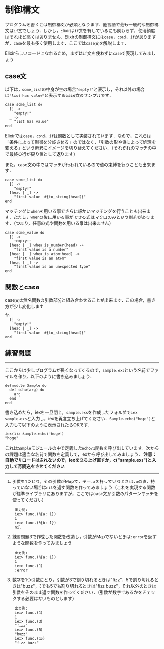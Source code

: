 # 制御構文

プログラムを書くには制御構文が必須となります．他言語で最も一般的な制御構文は`if`文でしょう．しかし，Elixirは`if`文を有しているにも関わらず，使用頻度はそれほど高くはありません．Elixirの制御構文には`case`，`cond`，`if`がありますが，`case`を最も多く使用します．ここでは`case`文を解説します．

Elixirらしいコードになれるため，まずは`if`文を使わずに`case`で表現してみましょう

## case文

以下は，`some_list`の中身が空の場合`"empty!"`と表示し，それ以外の場合は`"list has value"`と表示するcase文のサンプルです．

```
case some_list do
  [] ->
    "empty!"
  _ ->
    "list has value"
end
```

Elixirでは`case`，`cond`，`if`は関数として実装されています．なので，これらは「条件によって制御を分岐させる」のではなく，「引数の形や値によって処理を変える」という解釈にイメージを切り替えてください．（それぞれのマッチの中で最終の行が戻り値として返ります）

また，case文の中ではマッチが行われているので値の束縛を行うことも出来ます．

```
case some_list do
  [] ->
    "empty!"
  [head | _] ->
    "first value: #{to_string(head)}"
end
```

マッチングに`when`を用いる事でさらに細かいマッチングを行うことも出来ます．ただし，`when`の後に用いる事ができる式はマクロのみという制約があります．（つまり，任意の式や関数を用いる事は出来ません）

```
case some_value do
  [] ->
    "empty!"
  [head | _] when is_number(head) ->
    "first value is a number"
  [head | _] when is_atom(head) ->
    "first value is an atom"
  [head | _] ->
    "first value is an unexpected type"
end
```

## 関数とcase

case文は無名関数の引数部分と組み合わせることが出来ます．この場合，書き方が少し変化します

```
fn
  [] ->
    "empty!"
  [head | _] ->
    "first value: #{to_string(head)}"
end
```

## 練習問題

****

ここからは少しプログラムが長くなってくるので，`sample.exs`という名前でファイルを作り，以下のように書き込みましょう．

```
defmodule Sample do
  def echo(arg) do
    arg
  end
end
```

書き込めたら，iexを一旦閉じ，`sample.exs`を作成したフォルダで`iex sample.exs`と入力し，iexを再度立ち上げてください．`Sample.echo("hoge")`と入力して以下のように表示されたらOKです．

```
iex(1)> Sample.echo("hoge")
"hoge"
```

これは`Sample`モジュールの中で定義した`echo/1`関数を呼び出しています．次からの課題は適当な名前で関数を定義して，iexから呼び出してみましょう．
**注意：自動でリロードはされないので，iexを立ち上げ直すか，c("sample.exs")と入力して再読込をさせてください**

****

1. 引数を1つとり，その引数がMapで，キー`:a`を持っているときは`:a`の値，持っていない場合は`nil`を返す関数を作ってみましょう（これを実現する関数が標準ライブラリにありますが，ここではcase文か引数のパターンマッチを使ってください）
    
        出力例:
        iex> func.(%{a: 1})
        1
        iex> func.(%{b: 1})
        nil

2. 練習問題3で作成した関数を改造し，引数がMapでないときは`:error`を返すような関数を作ってみましょう

        出力例:
        iex> func.(%{a: 1})
        1
        iex> func.(1)
        :error

3. 数字を1つ引数にとり，引数が3で割り切れるときは"fizz"，5で割り切れるときは"buzz"，3でも5でも割り切れるときは"fizz buzz"，それ以外のときは引数をそのまま返す関数を作ってください．（引数が数字であるかをチェックする必要はないものとします）

        出力例:
        iex> func.(1)
        1
        iex> func.(3)
        "fizz"
        iex> func.(5)
        "buzz"
        iex> func.(15)
        "fizz buzz"
